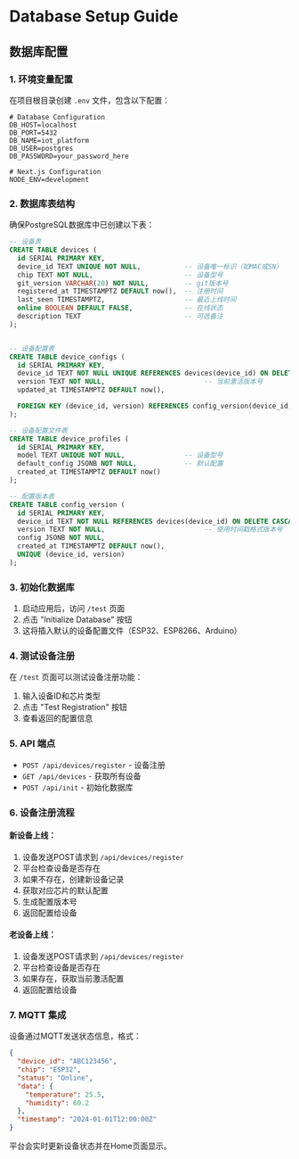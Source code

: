 # Database Setup Guide

## 数据库配置

### 1. 环境变量配置

在项目根目录创建 `.env` 文件，包含以下配置：

```env
# Database Configuration
DB_HOST=localhost
DB_PORT=5432
DB_NAME=iot_platform
DB_USER=postgres
DB_PASSWORD=your_password_here

# Next.js Configuration
NODE_ENV=development
```

### 2. 数据库表结构

确保PostgreSQL数据库中已创建以下表：

```sql
-- 设备表
CREATE TABLE devices (
  id SERIAL PRIMARY KEY,
  device_id TEXT UNIQUE NOT NULL,           -- 设备唯一标识（如MAC或SN）
  chip TEXT NOT NULL,                       -- 设备型号
  git_version VARCHAR(20) NOT NULL,         -- git版本号
  registered_at TIMESTAMPTZ DEFAULT now(),  -- 注册时间
  last_seen TIMESTAMPTZ,                    -- 最近上线时间
  online BOOLEAN DEFAULT FALSE,             -- 在线状态
  description TEXT                          -- 可选备注
);


-- 设备配置表
CREATE TABLE device_configs (
  id SERIAL PRIMARY KEY,
  device_id TEXT NOT NULL UNIQUE REFERENCES devices(device_id) ON DELETE CASCADE,
  version TEXT NOT NULL,                         -- 当前激活版本号
  updated_at TIMESTAMPTZ DEFAULT now(),

  FOREIGN KEY (device_id, version) REFERENCES config_version(device_id, version)
);

-- 设备配置文件表
CREATE TABLE device_profiles (
  id SERIAL PRIMARY KEY,
  model TEXT UNIQUE NOT NULL,               -- 设备型号
  default_config JSONB NOT NULL,            -- 默认配置
  created_at TIMESTAMPTZ DEFAULT now()
);

-- 配置版本表
CREATE TABLE config_version (
  id SERIAL PRIMARY KEY,
  device_id TEXT NOT NULL REFERENCES devices(device_id) ON DELETE CASCADE,
  version TEXT NOT NULL,                         -- 使用时间戳格式版本号
  config JSONB NOT NULL,
  created_at TIMESTAMPTZ DEFAULT now(),
  UNIQUE (device_id, version)
);
```

### 3. 初始化数据库

1. 启动应用后，访问 `/test` 页面
2. 点击 "Initialize Database" 按钮
3. 这将插入默认的设备配置文件（ESP32、ESP8266、Arduino）

### 4. 测试设备注册

在 `/test` 页面可以测试设备注册功能：

1. 输入设备ID和芯片类型
2. 点击 "Test Registration" 按钮
3. 查看返回的配置信息

### 5. API 端点

- `POST /api/devices/register` - 设备注册
- `GET /api/devices` - 获取所有设备
- `POST /api/init` - 初始化数据库

### 6. 设备注册流程

#### 新设备上线：
1. 设备发送POST请求到 `/api/devices/register`
2. 平台检查设备是否存在
3. 如果不存在，创建新设备记录
4. 获取对应芯片的默认配置
5. 生成配置版本号
6. 返回配置给设备

#### 老设备上线：
1. 设备发送POST请求到 `/api/devices/register`
2. 平台检查设备是否存在
3. 如果存在，获取当前激活配置
4. 返回配置给设备

### 7. MQTT 集成

设备通过MQTT发送状态信息，格式：

```json
{
  "device_id": "ABC123456",
  "chip": "ESP32",
  "status": "Online",
  "data": {
    "temperature": 25.5,
    "humidity": 60.2
  },
  "timestamp": "2024-01-01T12:00:00Z"
}
```

平台会实时更新设备状态并在Home页面显示。 